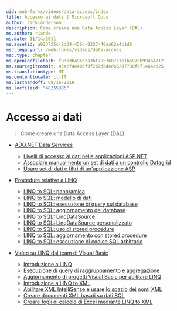 ```yaml
---
uid: web-forms/videos/data-access/index
title: Accesso ai dati | Microsoft Docs
author: rick-anderson
description: Come creare una Data Access Layer (DAL).
ms.author: riande
ms.date: 11/14/2011
ms.assetid: a923735c-2d34-456c-8327-40aa62a4c1d6
msc.legacyurl: /web-forms/videos/data-access
msc.type: chapter
ms.openlocfilehash: f93a3b496b2a3bf7957687c7e1ba97db994b4712
ms.sourcegitcommit: 45ac74e400f9f2b7dbded66297730f6f14a4eb25
ms.translationtype: MT
ms.contentlocale: it-IT
ms.lasthandoff: 08/16/2018
ms.locfileid: "48255385"
---
```

<a name="data-access"></a>Accesso ai dati
====================
> Come creare una Data Access Layer (DAL).


- [ADO.NET Data Services](adonet-data-services/index.md)

    - [Livelli di accesso ai dati nelle applicazioni ASP.NET](adonet-data-services/data-access-layers-in-aspnet-applications.md)
    - [Associare manualmente un set di dati a un controllo Datagrid](adonet-data-services/how-to-manually-bind-a-dataset-to-a-datagrid.md)
    - [Usare set di dati e filtri di un'applicazione ASP](adonet-data-services/how-to-work-with-datasets-and-filters-from-an-asp-application.md)
- [Procedure relative a LINQ](how-do-i-with-linq/index.md)

    - [LINQ to SQL: panoramica](how-do-i-with-linq/how-do-i-linq-to-sql-overview.md)
    - [LINQ to SQL: modello di dati](how-do-i-with-linq/how-do-i-linq-to-sql-data-model.md)
    - [LINQ to SQL: esecuzione di query sul database](how-do-i-with-linq/how-do-i-linq-to-sql-querying-the-database.md)
    - [LINQ to SQL: aggiornamento del database](how-do-i-with-linq/how-do-i-linq-to-sql-updating-the-database.md)
    - [LINQ to SQL: LinqDataSource](how-do-i-with-linq/how-do-i-linq-to-sql-linqdatasource.md)
    - [LINQ to SQL: LinqDataSource personalizzato](how-do-i-with-linq/how-do-i-linq-to-sql-custom-linqdatasource.md)
    - [LINQ to SQL: uso di stored procedure](how-do-i-with-linq/how-do-i-linq-to-sql-using-stored-procedures.md)
    - [LINQ to SQL: aggiornamento con stored procedure](how-do-i-with-linq/how-do-i-linq-to-sql-updating-with-stored-procedures.md)
    - [LINQ to SQL: esecuzione di codice SQL arbitrario](how-do-i-with-linq/how-do-i-linq-to-sql-executing-arbitrary-sql.md)
- [Video su LINQ dal team di Visual Basic](linq-videos-from-the-vb-team/index.md)

    - [Introduzione a LINQ](linq-videos-from-the-vb-team/how-do-i-get-started-with-linq.md)
    - [Esecuzione di query di raggruppamento e aggregazione](linq-videos-from-the-vb-team/how-do-i-perform-group-and-aggregate-queries.md)
    - [Aggiornamento di progetti Visual Basic per abilitare LINQ](linq-videos-from-the-vb-team/how-do-i-upgrade-visual-basic-projects-to-enable-linq.md)
    - [Introduzione a LINQ to XML](linq-videos-from-the-vb-team/how-do-i-get-started-with-linq-to-xml.md)
    - [Abilitare XML IntelliSense e usare lo spazio dei nomi XML](linq-videos-from-the-vb-team/how-do-i-enable-xml-intellisense-and-use-xml-namespaces.md)
    - [Creare documenti XML basati su dati SQL](linq-videos-from-the-vb-team/how-do-i-create-xml-documents-from-sql-data.md)
    - [Creare fogli di calcolo di Excel mediante LINQ to XML](linq-videos-from-the-vb-team/how-do-i-create-excel-spreadsheets-using-linq-to-xml.md)
